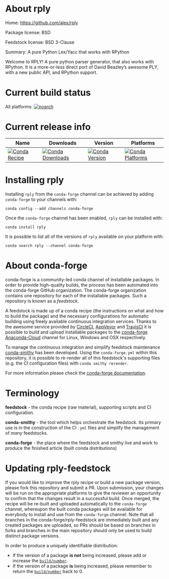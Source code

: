 About rply
==========

Home: https://github.com/alex/rply

Package license: BSD

Feedstock license: BSD 3-Clause

Summary: A pure Python Lex/Yacc that works with RPython

Welcome to RPLY! A pure python parser generator, that
also works with RPython. It is a more-or-less direct port
of David Beazley’s awesome PLY, with a new public API, and RPython support.


Current build status
====================

All platforms:
[![noarch](https://img.shields.io/circleci/project/github/conda-forge/rply-feedstock/master.svg?label=noarch)](https://circleci.com/gh/conda-forge/rply-feedstock)

Current release info
====================

| Name | Downloads | Version | Platforms |
| --- | --- | --- | --- |
| [![Conda Recipe](https://img.shields.io/badge/recipe-rply-green.svg)](https://anaconda.org/conda-forge/rply) | [![Conda Downloads](https://img.shields.io/conda/dn/conda-forge/rply.svg)](https://anaconda.org/conda-forge/rply) | [![Conda Version](https://img.shields.io/conda/vn/conda-forge/rply.svg)](https://anaconda.org/conda-forge/rply) | [![Conda Platforms](https://img.shields.io/conda/pn/conda-forge/rply.svg)](https://anaconda.org/conda-forge/rply) |

Installing rply
===============

Installing `rply` from the `conda-forge` channel can be achieved by adding `conda-forge` to your channels with:

```
conda config --add channels conda-forge
```

Once the `conda-forge` channel has been enabled, `rply` can be installed with:

```
conda install rply
```

It is possible to list all of the versions of `rply` available on your platform with:

```
conda search rply --channel conda-forge
```


About conda-forge
=================

conda-forge is a community-led conda channel of installable packages.
In order to provide high-quality builds, the process has been automated into the
conda-forge GitHub organization. The conda-forge organization contains one repository
for each of the installable packages. Such a repository is known as a *feedstock*.

A feedstock is made up of a conda recipe (the instructions on what and how to build
the package) and the necessary configurations for automatic building using freely
available continuous integration services. Thanks to the awesome service provided by
[CircleCI](https://circleci.com/), [AppVeyor](http://www.appveyor.com/)
and [TravisCI](https://travis-ci.org/) it is possible to build and upload installable
packages to the [conda-forge](https://anaconda.org/conda-forge)
[Anaconda-Cloud](http://docs.anaconda.org/) channel for Linux, Windows and OSX respectively.

To manage the continuous integration and simplify feedstock maintenance
[conda-smithy](http://github.com/conda-forge/conda-smithy) has been developed.
Using the ``conda-forge.yml`` within this repository, it is possible to re-render all of
this feedstock's supporting files (e.g. the CI configuration files) with ``conda smithy rerender``.

For more information please check the [conda-forge documentation](https://conda-forge.org/docs/).

Terminology
===========

**feedstock** - the conda recipe (raw material), supporting scripts and CI configuration.

**conda-smithy** - the tool which helps orchestrate the feedstock.
                   Its primary use is in the construction of the CI ``.yml`` files
                   and simplify the management of *many* feedstocks.

**conda-forge** - the place where the feedstock and smithy live and work to
                  produce the finished article (built conda distributions)


Updating rply-feedstock
=======================

If you would like to improve the rply recipe or build a new
package version, please fork this repository and submit a PR. Upon submission,
your changes will be run on the appropriate platforms to give the reviewer an
opportunity to confirm that the changes result in a successful build. Once
merged, the recipe will be re-built and uploaded automatically to the
`conda-forge` channel, whereupon the built conda packages will be available for
everybody to install and use from the `conda-forge` channel.
Note that all branches in the conda-forge/rply-feedstock are
immediately built and any created packages are uploaded, so PRs should be based
on branches in forks and branches in the main repository should only be used to
build distinct package versions.

In order to produce a uniquely identifiable distribution:
 * If the version of a package **is not** being increased, please add or increase
   the [``build/number``](http://conda.pydata.org/docs/building/meta-yaml.html#build-number-and-string).
 * If the version of a package **is** being increased, please remember to return
   the [``build/number``](http://conda.pydata.org/docs/building/meta-yaml.html#build-number-and-string)
   back to 0.